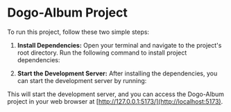 # Dogo-Album Project

To run this project, follow these two simple steps:

1. **Install Dependencies:**
   Open your terminal and navigate to the project's root directory.
   Run the following command to install project dependencies:


2. **Start the Development Server:**
After installing the dependencies, you can start the development server by running:


This will start the development server, and you can access the Dogo-Album project in your web browser at 
[http://127.0.0.1:5173/](http://localhost:5173).
